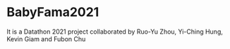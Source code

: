 # BabyFama2021
It is a Datathon 2021 project collaborated by Ruo-Yu Zhou, Yi-Ching Hung, Kevin Giam and Fubon Chu
